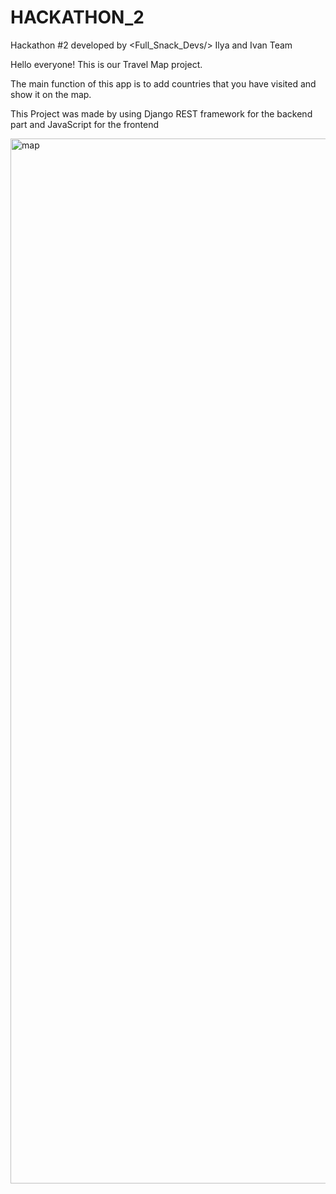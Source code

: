 # HACKATHON_2
Hackathon #2 developed by &lt;Full_Snack_Devs/> Ilya and Ivan Team

Hello everyone! This is our Travel Map project. 

The main function of this app is to add countries that you have visited and show it on the map.

This Project was made by using Django REST framework for the backend part and JavaScript for the frontend

<img width="1672" alt="map" src="https://github.com/ilyanosovsky/HACKATHON_2/assets/128238895/c3a0e56f-320e-47cb-9596-020dc88417c4">
